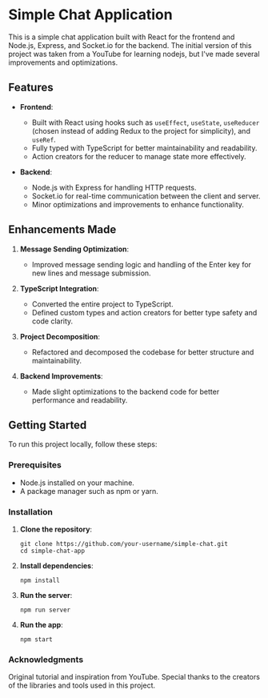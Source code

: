 # Simple Chat Application

This is a simple chat application built with React for the frontend and Node.js, Express, and Socket.io for the backend.
The initial version of this project was taken from a YouTube for learning nodejs, but I've made several improvements and
optimizations.

## Features

- **Frontend**:
    - Built with React using hooks such as `useEffect`, `useState`, `useReducer` (chosen instead of adding Redux to the
      project for simplicity), and `useRef`.
    - Fully typed with TypeScript for better maintainability and readability.
    - Action creators for the reducer to manage state more effectively.

- **Backend**:
    - Node.js with Express for handling HTTP requests.
    - Socket.io for real-time communication between the client and server.
    - Minor optimizations and improvements to enhance functionality.

## Enhancements Made

1. **Message Sending Optimization**:
    - Improved message sending logic and handling of the Enter key for new lines and message submission.

2. **TypeScript Integration**:
    - Converted the entire project to TypeScript.
    - Defined custom types and action creators for better type safety and code clarity.

3. **Project Decomposition**:
    - Refactored and decomposed the codebase for better structure and maintainability.

4. **Backend Improvements**:
    - Made slight optimizations to the backend code for better performance and readability.

## Getting Started

To run this project locally, follow these steps:

### Prerequisites

- Node.js installed on your machine.
- A package manager such as npm or yarn.

### Installation

1. **Clone the repository**:

   ```
   git clone https://github.com/your-username/simple-chat.git
   cd simple-chat-app
   ```

2. **Install dependencies**:

   ```
   npm install
   ```

3. **Run the server**:

   ```
   npm run server
   ```

4. **Run the app**:

   ```
   npm start
   ```

### Acknowledgments

Original tutorial and inspiration from YouTube.
Special thanks to the creators of the libraries and tools used in this project.